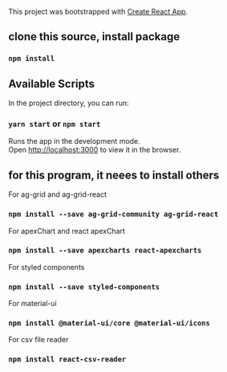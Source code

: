 This project was bootstrapped with [Create React App](https://github.com/facebook/create-react-app).

## clone this source, install package
### `npm install`

## Available Scripts

In the project directory, you can run:

### `yarn start` or `npm start`

Runs the app in the development mode.<br />
Open [http://localhost:3000](http://localhost:3000) to view it in the browser.



## for this program, it neees to install others

For ag-grid and ag-grid-react
### `npm install --save ag-grid-community ag-grid-react`

For apexChart and react apexChart
### `npm install --save apexcharts react-apexcharts`

For styled components
### `npm install --save styled-components`

For material-ui
### `npm install @material-ui/core @material-ui/icons`

For csv file reader
### `npm install react-csv-reader`

